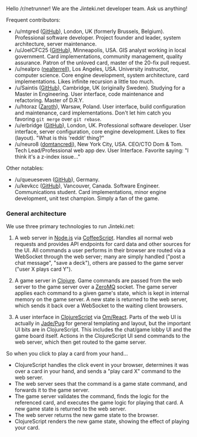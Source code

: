 Hello /r/netrunner! We are the Jinteki.net developer team. Ask us anything!

Frequent contributors:

* /u/mtgred ([GitHub](https://github.com/mtgred/)), London, UK (formerly Brussels, Belgium). Professional software developer. Project founder and leader, system architecture, server maintenance. 
* /u/JoelCFC25 ([GitHub](https://github.com/JoelCFC25)), Minneapolis, USA. GIS analyst working in local government. Card implementations, community management, quality assurance. Patron of the unloved card, master of the 20-fix pull request.
* /u/nealpro ([nealterrell](https://github.com/nealterrell)), Los Angeles, USA. University instructor, computer science. Core engine development, system architecture, card implementations. Likes infinite recursion a little too much.
* /u/Saintis ([GitHub](https://github.com/Saintis)), Cambridge, UK (originally Sweden). Studying for a Master in Engineering. User interface, code maintenance and refactoring. Master of D.R.Y. 
* /u/htoraz ([Zaroth](https://github.com/zaroth)), Warsaw, Poland. User interface, build configuration and maintenance, card implementations. Don't let him catch you favoring `git merge` over `git rebase`.
* /u/erbridge ([GitHub](https://github.com/erbridge)), London, UK. Professional software developer. User interface, server configuration, core engine development. Likes to flex (layout). "What is  this 'reddit' thing?"
* /u/neuro8 ([domtancredi](https://github.com/domtancredi)), New York City, USA. CEO/CTO Dom & Tom. Tech Lead/Professional web app dev. User Interface. Favorite saying: "I think it's a z-index issue..."

Other notables:

* /u/queueseven ([GitHub](https://github.com/queueseven)), Germany.
* /u/kevkcc ([GitHub](https://github.com/kevkcc)), Vancouver, Canada. Software Engineer. Communications student.  Card implementations, minor engine development, unit test champion. Simply a fan of the game.

### General architecture

We use three primary technologies to run Jinteki.net:

1. A web server in [Node.js](http://nodejs.org) via [CoffeeScript](http://coffeescript.org/). Handles all normal web requests and provides API endpoints for card data and other sources for the UI. All commands a user performs in their browser are routed via a WebSocket through the web server; many are simply handled ("post a chat message", "save a deck"), others are passed to the game server ("user X plays card Y").

2. A game server in [Clojure](http://clojure.org). Game commands are passed from the web server to the game server over a [ZeroMQ](http://zeromq.org/) socket. The game server applies each command to a given game's state, which is kept in internal memory on the game server. A new state is returned to the web server, which sends it back over a WebSocket to the waiting client browsers.

3. A user interface in [ClojureScript](https://clojurescript.org/) via [Om/React](https://github.com/omcljs/om). Parts of the web UI is actually in [Jade/Pug](https://github.com/pugjs/pug) for general templating and layout, but the important UI bits are in ClojureScript. This includes the chat/game lobby UI and the game board itself. Actions in the ClojureScript UI send commands to the web server, which then get routed to the game server.

So when you click to play a card from your hand...

* ClojureScript handles the click event in your browser, determines it was over a card in your hand, and sends a "play card X" command to the web server.
* The web server sees that the command is a game state command, and forwards it to the game server.
* The game server validates the command, finds the logic for the referenced card, and executes the game logic for playing that card. A new game state is returned to the web server.
* The web server returns the new game state to the browser.
* ClojureScript renders the new game state, showing the effect of playing your card.